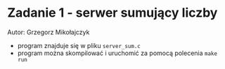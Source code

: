 # Zadanie 1 - serwer sumujący liczby

Autor: Grzegorz Mikołajczyk

- program znajduje się w pliku `server_sum.c`
- program można skompilować i uruchomić za pomocą polecenia `make run`
